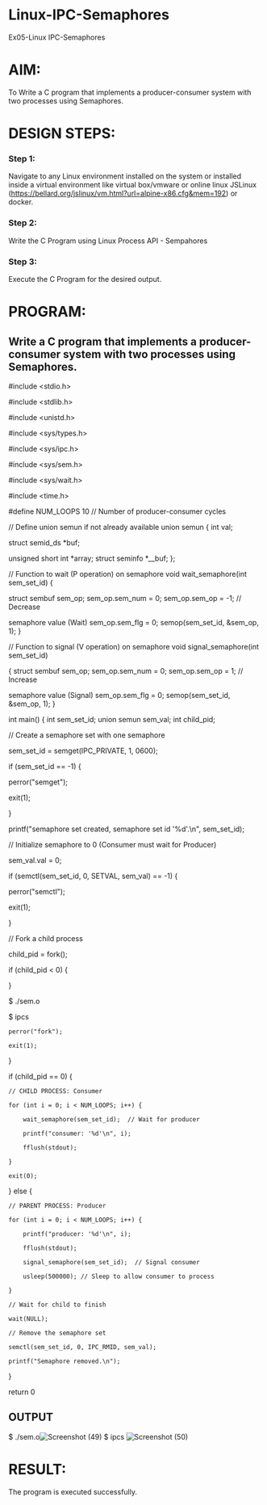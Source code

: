 # Linux-IPC-Semaphores
Ex05-Linux IPC-Semaphores

# AIM:
To Write a C program that implements a producer-consumer system with two processes using Semaphores.

# DESIGN STEPS:

### Step 1:

Navigate to any Linux environment installed on the system or installed inside a virtual environment like virtual box/vmware or online linux JSLinux (https://bellard.org/jslinux/vm.html?url=alpine-x86.cfg&mem=192) or docker.

### Step 2:

Write the C Program using Linux Process API - Sempahores

### Step 3:

Execute the C Program for the desired output. 

# PROGRAM:

## Write a C program that implements a producer-consumer system with two processes using Semaphores.
 #include <stdio.h>
 
 #include <stdlib.h>
 
 #include <unistd.h>
 
 #include <sys/types.h>
 
 #include <sys/ipc.h>
 
 #include <sys/sem.h>

 #include <sys/wait.h>
 
 #include <time.h>
 
 #define NUM_LOOPS 10 // Number of producer-consumer cycles
 
 // Define union semun if not already available union semun { int val;
 
 struct semid_ds *buf;
 
 unsigned short int *array; struct seminfo *__buf; };
 
 // Function to wait (P operation) on semaphore void wait_semaphore(int sem_set_id) {
 
 struct sembuf sem_op; sem_op.sem_num = 0; sem_op.sem_op = -1; // Decrease
 
 semaphore value (Wait) sem_op.sem_flg = 0; semop(sem_set_id, &sem_op, 1); }
 
 // Function to signal (V operation) on semaphore void signal_semaphore(int sem_set_id)
 
 { struct sembuf sem_op; sem_op.sem_num = 0; sem_op.sem_op = 1; // Increase
 
 semaphore value (Signal) sem_op.sem_flg = 0; semop(sem_set_id, &sem_op, 1); }
 
 int main() { int sem_set_id; union semun sem_val; int child_pid;
 
 // Create a semaphore set with one semaphore
 
 sem_set_id = semget(IPC_PRIVATE, 1, 0600);
 
 if (sem_set_id == -1) {
 
 perror("semget");
 
 exit(1);
 
 }
 
 printf("semaphore set created, semaphore set id '%d'.\n", sem_set_id);
 
 // Initialize semaphore to 0 (Consumer must wait for Producer)
 
 sem_val.val = 0;
 
 if (semctl(sem_set_id, 0, SETVAL, sem_val) == -1) {
 
 perror("semctl");
 
 exit(1);
 
 }
 
 // Fork a child process
 
 child_pid = fork();
 
 if (child_pid < 0) {
 
}

 $ ./sem.o 
 
$ ipcs

    perror("fork");
    
    exit(1);
    
 }
 
 if (child_pid == 0) {  
 
    // CHILD PROCESS: Consumer
    
    for (int i = 0; i < NUM_LOOPS; i++) {
    
        wait_semaphore(sem_set_id);  // Wait for producer
        
        printf("consumer: '%d'\n", i);
        
        fflush(stdout);
        
    }
    
    exit(0);
    
 } else {  
 
    // PARENT PROCESS: Producer
    
    for (int i = 0; i < NUM_LOOPS; i++) {
    
        printf("producer: '%d'\n", i);
        
        fflush(stdout);
        
        signal_semaphore(sem_set_id);  // Signal consumer
        
        usleep(500000); // Sleep to allow consumer to process
        
    }
    
    // Wait for child to finish
    
    wait(NULL);
    
    // Remove the semaphore set
    
    semctl(sem_set_id, 0, IPC_RMID, sem_val);
    
    printf("Semaphore removed.\n");
    
 }
 
 return 0



## OUTPUT
 $ ./sem.o![Screenshot (49)](https://github.com/user-attachments/assets/257fcb43-c20c-41ab-ab9b-c47899318e72)
 $ ipcs
 ![Screenshot (50)](https://github.com/user-attachments/assets/eb407c9d-e4db-4bb3-9aaf-c734e93e6672)









# RESULT:
The program is executed successfully.
